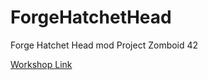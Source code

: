 # ForgeHatchetHead
 Forge Hatchet Head mod Project Zomboid 42

[Workshop Link](https://steamcommunity.com/sharedfiles/filedetails/?id=3417169903)
